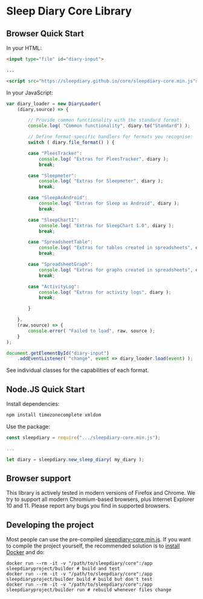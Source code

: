 # Sleep Diary Core Library

## Browser Quick Start

In your HTML:

```html
<input type="file" id="diary-input">

...

<script src="https://sleepdiary.github.io/core/sleepdiary-core.min.js"></script>
```

In your JavaScript:

```javascript
var diary_loader = new DiaryLoader(
    (diary,source) => {

        // Provide common functionality with the standard format:
        console.log( "Common functionality", diary.to("Standard") );

        // Define format-specific handlers for formats you recognise:
        switch ( diary.file_format() ) {

        case "PleesTracker":
            console.log( "Extras for PleesTracker", diary );
            break;

        case "Sleepmeter":
            console.log( "Extras for Sleepmeter", diary );
            break;

        case "SleepAsAndroid":
            console.log( "Extras for Sleep as Android", diary );
            break;

        case "SleepChart1":
            console.log( "Extras for SleepChart 1.0", diary );
            break;

        case "SpreadsheetTable":
            console.log( "Extras for tables created in spreadsheets", diary );
            break;

        case "SpreadsheetGraph":
            console.log( "Extras for graphs created in spreadsheets", diary );
            break;

        case "ActivityLog":
            console.log( "Extras for activity logs", diary );
            break;

        }

    },
    (raw,source) => {
        console.error( "Failed to load", raw, source );
    }
);

document.getElementById("diary-input")
    .addEventListener( "change", event => diary_loader.load(event) );
```

See individual classes for the capabilities of each format.

## Node.JS Quick Start

Install dependencies:

```bash
npm install timezonecomplete xmldom
```

Use the package:

```javascript
const sleepdiary = require(".../sleepdiary-core.min.js");

...

let diary = sleepdiary.new_sleep_diary( my_diary );
```

## Browser support

This library is actively tested in modern versions of Firefox and Chrome.  We try to support all modern Chromium-based browsers, plus Internet Explorer 10 and 11.  Please report any bugs you find in supported browsers.

## Developing the project

Most people can use the pre-compiled [sleepdiary-core.min.js](../sleepdiary-core.min.js).  If you want to compile the project yourself, the recommended solution is to [install Docker](https://docs.docker.com/get-started/) and do:

    docker run --rm -it -v "/path/to/sleepdiary/core":/app sleepdiaryproject/builder # build and test
    docker run --rm -it -v "/path/to/sleepdiary/core":/app sleepdiaryproject/builder build # build but don't test
    docker run --rm -it -v "/path/to/sleepdiary/core":/app sleepdiaryproject/builder run # rebuild whenever files change
